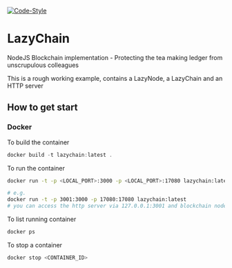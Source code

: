 [![Code-Style](https://img.shields.io/badge/code_style-standard-brightgreen.svg)](https://standardjs.com/)

# LazyChain
NodeJS Blockchain implementation - Protecting the tea making ledger from unscrupulous colleagues  

This is a rough working example, contains a LazyNode, a LazyChain and an HTTP server

## How to get start

### Docker
To build the container
```js
docker build -t lazychain:latest .
```

To run the container
```sh
docker run -t -p <LOCAL_PORT>:3000 -p <LOCAL_PORT>:17080 lazychain:latest

# e.g.
docker run -t -p 3001:3000 -p 17080:17080 lazychain:latest
# you can access the http server via 127.0.0.1:3001 and blockchain node via 127.0.0.1:17080
```

To list running container
```js
docker ps
```

To stop a container
```js
docker stop <CONTAINER_ID>
```
